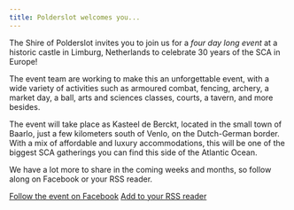 ```yaml
---
title: Polderslot welcomes you...
---
```


The Shire of Polderslot invites you to join us for a _four day long event_ at a historic castle in Limburg, Netherlands to celebrate 30 years of the SCA in Europe!

The event team are working to make this an unforgettable event, with a wide variety of activities such as armoured
combat, fencing, archery, a market day, a ball, arts and sciences classes, courts, a tavern, and more besides.

The event will take place as Kasteel de Berckt, located in the small town of Baarlo, just a few kilometers
south of Venlo, on the Dutch-German border. With a mix of affordable and luxury accommodations, this will be
one of the biggest SCA gatherings you can find this side of the Atlantic Ocean.

We have a lot more to share in the coming weeks and months, so follow along on Facebook or your RSS reader.

<div class="text-center">
  <a href="https://fb.me/e/1Cry9NmyE" class="btn btn-primary m-2"><i class="fa-brands fa-square-facebook"></i> Follow the event on Facebook</a>
  <a href="/feed.xml" class="btn btn-primary m-2"><i class="fa-solid fa-square-rss"></i> Add to your RSS reader</a>
</div>

